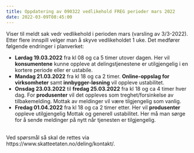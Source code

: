 ```yaml
---
title: Oppdatering av 090322 vedlikehold FREG perioder mars 2022
date: 2022-03-09T08:45:00
---
```

Viser til meldt sak vedr vedlikehold i perioden mars (varsling av 3/3-2022). Etter flere innspill velger man å skyve vedlikeholdet 1 uke. Det medfører følgende endringer i planverket:<br/>
* <b>Lørdag 19.03.2022</b> fra kl 08 og ca 5 timer utover dagen. Her vil <b>konsumentene</b> kunne oppleve at delingstjenestene er utilgjengelig i en kortere periode eller er ustabile.
* <b>Mandag 21.03.2022</b> fra kl 18 og ca 2 timer. <b>Online-oppslag for virksomheter</b> samt <b>innbygger-løsning</b> vil oppleve ustabilitet.
* <b>Onsdag 23.03.2022</b> til <b>fredag 25.03.2022</b> fra kl 18 og ca 4 timer hver dag. For <b>produsenter</b> vil det oppleves som treghet/forsinkelse av tilbakemelding. Mottak av meldinger vil være tilgjengelig som vanlig.
* <b>Fredag 01.04.2022</b> fra kl 18 og ca 2 timer etter. Her vil <b>produsenter</b> oppleve utilgjengelig Mottak og generell ustabilitet. Her må man sørge for å sende meldinger på nytt når tjenesten er tilgjengelig.

<br/>
Ved spørsmål så skal de rettes via https://www.skatteetaten.no/deling/kontakt/.
